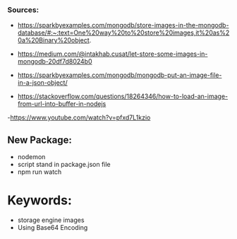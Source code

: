 ### Sources:

- https://sparkbyexamples.com/mongodb/store-images-in-the-mongodb-database/#:~:text=One%20way%20to%20store%20images,it%20as%20a%20Binary%20object.

- https://medium.com/@intakhab.cusat/let-store-some-images-in-mongodb-20df7d8024b0

- https://sparkbyexamples.com/mongodb/mongodb-put-an-image-file-in-a-json-object/

- https://stackoverflow.com/questions/18264346/how-to-load-an-image-from-url-into-buffer-in-nodejs

-https://www.youtube.com/watch?v=pfxd7L1kzio

## New Package:
- nodemon
- script stand in package.json file 
- npm run watch

# Keywords:
- storage engine images
- Using Base64 Encoding 